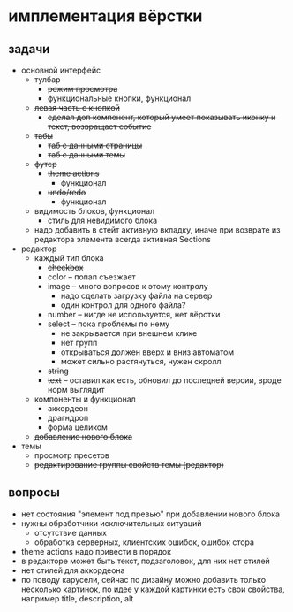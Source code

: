 # имплементация вёрстки

## задачи

* основной интерфейс
  * ~~тулбар~~
    * ~~режим просмотра~~
    * функциональные кнопки, функционал
  * ~~левая часть с кнопкой~~
    * ~~сделал доп компонент, который умеет показывать иконку и текст, возвращает событие~~
  * ~~табы~~
    * ~~таб с данными страницы~~
    * ~~таб с данными темы~~
  * ~~футер~~
    * ~~theme actions~~
      * функционал
    * ~~undo/redo~~
      * функционал
  * видимость блоков, функционал
    * стиль для невидимого блока
  * надо добавить в стейт активную вкладку, иначе при возврате из редактора элемента всегда активная Sections
* ~~редактор~~
  * каждый тип блока
    * ~~checkbox~~
    * color – попап съезжает
    * image – много вопросов к этому контролу
      * надо сделать загрузку файла на сервер
      * один контрол для одного файла?
    * number – нигде не используется, нет вёрстки
    * select – пока проблемы по нему
      * не закрывается при внешнем клике
      * нет групп
      * открываться должен вверх и вниз автоматом
      * может сильно растянуться, нужен скролл
    * ~~string~~
    * ~~text~~ – оставил как есть, обновил до последней версии, вроде норм выглядит
  * компоненты и функционал
    * аккордeон
    * драгндроп
    * форма целиком
  * ~~добавление нового блока~~
* темы
  * просмотр пресетов
  * ~~редактирование группы свойств темы (редактор)~~

## вопросы

* нет состояния "элемент под превью" при добавлении нового блока
* нужны обработчики исключительных ситуаций
  * отсутствие данных
  * обработка серверных, клиентских ошибок, ошибок стора
* theme actions надо привести в порядок
* в редакторе может быть текст, подзаголовок, для них нет стилей
* нет стилей для аккордеона
* по поводу карусели, сейчас по дизайну можно добавить только несколько картинок, по идее у каждой картинки есть свои свойства, например title, description, alt
